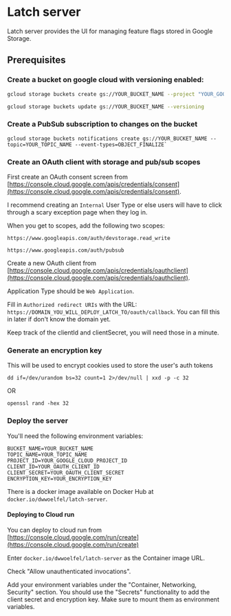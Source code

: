 # Latch server

Latch server provides the UI for managing feature flags stored in Google Storage.

## Prerequisites

### Create a bucket on google cloud with versioning enabled:

```sh
gcloud storage buckets create gs://YOUR_BUCKET_NAME --project "YOUR_GOOGLE_CLOUD_PROJECT_ID" --public-access-prevention

gcloud storage buckets update gs://YOUR_BUCKET_NAME --versioning
```

### Create a PubSub subscription to changes on the bucket

```
gcloud storage buckets notifications create gs://YOUR_BUCKET_NAME --topic=YOUR_TOPIC_NAME --event-types=OBJECT_FINALIZE`
```

### Create an OAuth client with storage and pub/sub scopes

First create an OAuth consent screen from [https://console.cloud.google.com/apis/credentials/consent](https://console.cloud.google.com/apis/credentials/consent).

I recommend creating an `Internal` User Type or else users will have to click through a scary exception page when they log in.

When you get to scopes, add the following two scopes:

```
https://www.googleapis.com/auth/devstorage.read_write
```

```
https://www.googleapis.com/auth/pubsub
```

Create a new OAuth client from [https://console.cloud.google.com/apis/credentials/oauthclient](https://console.cloud.google.com/apis/credentials/oauthclient).

Application Type should be `Web Application`.

Fill in `Authorized redirect URIs` with the URL: `https://DOMAIN_YOU_WILL_DEPLOY_LATCH_TO/oauth/callback`. You can fill this in later if don't know the domain yet.

Keep track of the clientId and clientSecret, you will need those in a minute.

### Generate an encryption key

This will be used to encrypt cookies used to store the user's auth tokens

```
dd if=/dev/urandom bs=32 count=1 2>/dev/null | xxd -p -c 32
```

OR

```
openssl rand -hex 32
```

### Deploy the server

You'll need the following environment variables:

```
BUCKET_NAME=YOUR_BUCKET_NAME
TOPIC_NAME=YOUR_TOPIC_NAME
PROJECT_ID=YOUR_GOOGLE_CLOUD_PROJECT_ID
CLIENT_ID=YOUR_OAUTH_CLIENT_ID
CLIENT_SECRET=YOUR_OAUTH_CLIENT_SECRET
ENCRYPTION_KEY=YOUR_ENCRYPTION_KEY
```

There is a docker image available on Docker Hub at `docker.io/dwwoelfel/latch-server`.

#### Deploying to Cloud run

You can deploy to cloud run from [https://console.cloud.google.com/run/create](https://console.cloud.google.com/run/create)

Enter `docker.io/dwwoelfel/latch-server` as the Container image URL.

Check "Allow unauthenticated invocations".

Add your environment variables under the "Container, Networking, Security" section. You should use the "Secrets" functionality to add the client secret and encryption key. Make sure to mount them as environment variables.
